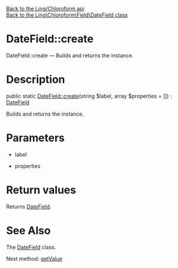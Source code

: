 [Back to the Ling/Chloroform api](https://github.com/lingtalfi/Chloroform/blob/master/doc/api/Ling/Chloroform.md)<br>
[Back to the Ling\Chloroform\Field\DateField class](https://github.com/lingtalfi/Chloroform/blob/master/doc/api/Ling/Chloroform/Field/DateField.md)


DateField::create
================



DateField::create — Builds and returns the instance.




Description
================


public static [DateField::create](https://github.com/lingtalfi/Chloroform/blob/master/doc/api/Ling/Chloroform/Field/DateField/create.md)(string $label, array $properties = []) : [DateField](https://github.com/lingtalfi/Chloroform/blob/master/doc/api/Ling/Chloroform/Field/DateField.md)




Builds and returns the instance.




Parameters
================


- label

    

- properties

    


Return values
================

Returns [DateField](https://github.com/lingtalfi/Chloroform/blob/master/doc/api/Ling/Chloroform/Field/DateField.md).








See Also
================

The [DateField](https://github.com/lingtalfi/Chloroform/blob/master/doc/api/Ling/Chloroform/Field/DateField.md) class.

Next method: [getValue](https://github.com/lingtalfi/Chloroform/blob/master/doc/api/Ling/Chloroform/Field/DateField/getValue.md)<br>

